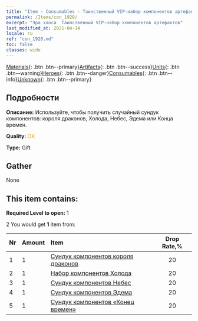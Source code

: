 ```yaml
---
title: "Item - Consumables - Таинственный VIP-набор компонентов артефактов"
permalink: /Items/con_1928/
excerpt: "Эра хаоса  Таинственный VIP-набор компонентов артефактов"
last_modified_at: 2021-04-14
locale: ru
ref: "con_1928.md"
toc: false
classes: wide
---
```

 [Materials](/ru/Items/){: .btn .btn--primary}[Artifacts](/ru/Items/Artifacts/){: .btn .btn--success}[Units](/ru/Items/Units/){: .btn .btn--warning}[Heroes](/ru/Items/Heroes/){: .btn .btn--danger}[Consumables](/ru/Items/Consumables/){: .btn .btn--info}[Unknown](/ru/Items/Unknown/){: .btn .btn--primary}

## Подробности
 **Описание:** Используйте, чтобы получить случайный сундук компонентов: короля драконов, Холода, Небес, Эдема или Конца времен.

 **Quality:** <span style="color: #FF8C00">OK</span>

 **Type:** Gift

## Gather

  None

## This item contains:

 **Required Level to open:** 1

 2 You would get **1** item  from:

  | Nr | Amount |     Item    | Drop Rate,% |
  |:---|:-------|:------------|:---------:|
  | 1 | 1 | [Сундук компонентов короля драконов](/ru/Items/con_1348/) | 20 | 
  | 2 | 1 | [Набор компонентов Холода](/ru/Items/con_1352/) | 20 | 
  | 3 | 1 | [Сундук компонентов Небес](/ru/Items/con_1354/) | 20 | 
  | 4 | 1 | [Сундук компонентов Эдема](/ru/Items/con_1864/) | 20 | 
  | 5 | 1 | [Сундук компонентов «Конец времен»](/ru/Items/con_1360/) | 20 | 
